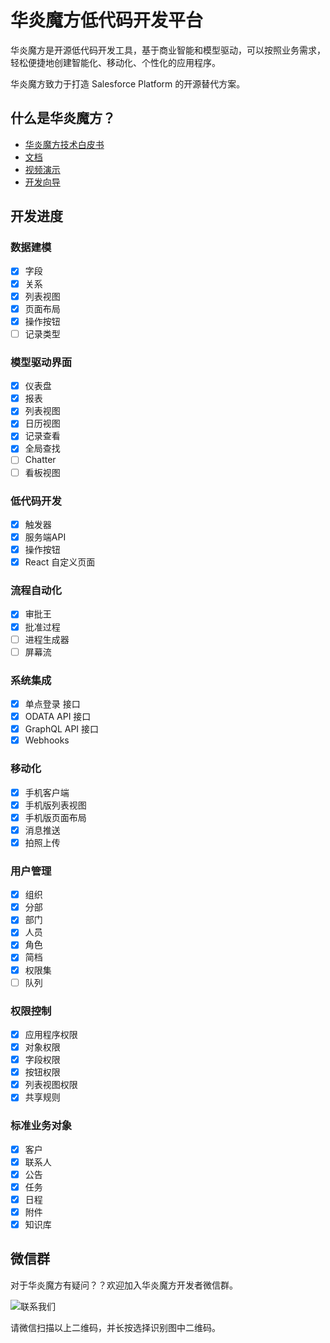 # 华炎魔方低代码开发平台

华炎魔方是开源低代码开发工具，基于商业智能和模型驱动，可以按照业务需求，轻松便捷地创建智能化、移动化、个性化的应用程序。

华炎魔方致力于打造 Salesforce Platform 的开源替代方案。

## 什么是华炎魔方？

- [华炎魔方技术白皮书](http://oss.steedos.com/apps/pdfviewer/web/viewer.html?file=http://oss.steedos.com/docs/%E5%8D%8E%E7%82%8E%E9%AD%94%E6%96%B9%E6%8A%80%E6%9C%AF%E7%99%BD%E7%9A%AE%E4%B9%A6.pdf)
- [文档](https://www.steedos.com/help/)
- [视频演示](https://www.steedos.com/videos/)
- [开发向导](https://www.steedos.com/developer/)

## 开发进度

### 数据建模

- [x] 字段
- [x] 关系
- [x] 列表视图
- [x] 页面布局
- [x] 操作按钮
- [ ] 记录类型

### 模型驱动界面

- [x] 仪表盘
- [x] 报表
- [x] 列表视图
- [x] 日历视图
- [x] 记录查看
- [x] 全局查找
- [ ] Chatter
- [ ] 看板视图

### 低代码开发

- [x] 触发器
- [x] 服务端API
- [x] 操作按钮
- [x] React 自定义页面

### 流程自动化

- [x] 审批王
- [x] 批准过程
- [ ] 进程生成器
- [ ] 屏幕流

### 系统集成

- [x] 单点登录 接口
- [x] ODATA API 接口
- [x] GraphQL API 接口
- [x] Webhooks

### 移动化

- [x] 手机客户端
- [x] 手机版列表视图
- [x] 手机版页面布局
- [x] 消息推送
- [x] 拍照上传

### 用户管理

- [x] 组织
- [x] 分部
- [x] 部门
- [x] 人员
- [x] 角色
- [x] 简档
- [x] 权限集
- [ ] 队列

### 权限控制

- [x] 应用程序权限
- [x] 对象权限
- [x] 字段权限
- [x] 按钮权限
- [x] 列表视图权限
- [x] 共享规则

### 标准业务对象

- [x] 客户
- [x] 联系人
- [x] 公告
- [x] 任务
- [x] 日程
- [x] 附件
- [x] 知识库

## 微信群

对于华炎魔方有疑问？？欢迎加入华炎魔方开发者微信群。

![联系我们](https://wework.qpic.cn/wwpic/245123_3nYlxE6LT9qSfLA_1599620554/0)

请微信扫描以上二维码，并长按选择识别图中二维码。
